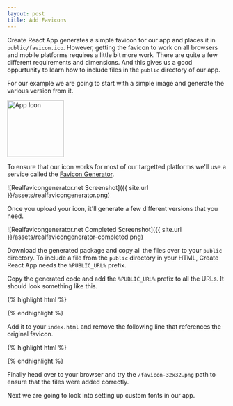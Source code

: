 ```yaml
---
layout: post
title: Add Favicons
---
```


Create React App generates a simple favicon for our app and places it in `public/favicon.ico`. However, getting the favicon to work on all browsers and mobile platforms requires a little bit more work. There are quite a few different requirements and dimensions. And this gives us a good oppurtunity to learn how to include files in the `public` directory of our app.

For our example we are going to start with a simple image and generate the various version from it.

<img alt="App Icon" width="130" height="130" src="{{ site.url }}/assets/icon.png" />

To ensure that our icon works for most of our targetted platforms we'll use a service called the [Favicon Generator](http://realfavicongenerator.net).

![Realfavicongenerator.net Screenshot]({{ site.url }}/assets/realfavicongenerator.png)

Once you upload your icon, it'll generate a few different versions that you need.

![Realfavicongenerator.net Completed Screenshot]({{ site.url }}/assets/realfavicongenerator-completed.png)

Download the generated package and copy all the files over to your `public` directory. To include a file from the `public` directory in your HTML, Create React App needs the `%PUBLIC_URL%` prefix.

Copy the generated code and add the `%PUBLIC_URL%` prefix to all the URLs. It should look something like this.

{% highlight html %}
<link rel="apple-touch-icon" sizes="180x180" href="%PUBLIC_URL%/apple-touch-icon.png">
<link rel="icon" type="image/png" href="%PUBLIC_URL%/favicon-32x32.png" sizes="32x32">
<link rel="icon" type="image/png" href="%PUBLIC_URL%/favicon-16x16.png" sizes="16x16">
<link rel="manifest" href="%PUBLIC_URL%/manifest.json">
<link rel="mask-icon" href="%PUBLIC_URL%/safari-pinned-tab.svg" color="#5bbad5">
<meta name="theme-color" content="#ffffff">
{% endhighlight %}

Add it to your `index.html` and remove the following line that references the original favicon.

{% highlight html %}
<link rel="shortcut icon" href="%PUBLIC_URL%/favicon.ico">
{% endhighlight %}

Finally head over to your browser and try the `/favicon-32x32.png` path to ensure that the files were added correctly.

Next we are going to look into setting up custom fonts in our app.
